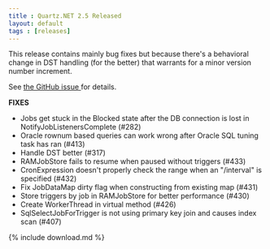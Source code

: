 ```yaml
---
title : Quartz.NET 2.5 Released
layout: default
tags : [releases]
---
```


This release contains mainly bug fixes but because there's a behavioral change in
DST handling (for the better) that warrants for a minor version number increment.

See [the GitHub issue ](https://github.com/quartznet/quartznet/pull/317) for details.

__FIXES__

* Jobs get stuck in the Blocked state after the DB connection is lost in NotifyJobListenersComplete (#282)
* Oracle rownum based queries can work wrong after Oracle SQL tuning task has ran (#413)
* Handle DST better (#317)
* RAMJobStore fails to resume when paused without triggers (#433)
* CronExpression doesn't properly check the range when an "/interval" is specified (#432)
* Fix JobDataMap dirty flag when constructing from existing map (#431)
* Store triggers by job in RAMJobStore for better performance (#430)
* Create WorkerThread in virtual method (#426)
* SqlSelectJobForTrigger is not using primary key join and causes index scan (#407)

{% include download.md %}
